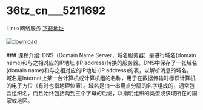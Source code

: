 # 36tz_cn___5211692
Linux网络服务
[下载地址](http://www.36tz.cn/article/5211692 "下载地址")
<br/></br>[![download](http://36tz.cn/muke_img/2020_03_2-190-300x190.png "下载地址")](http://www.36tz.cn/article/5211692 "下载地址")
<br/></br>### 课程介绍:
DNS（Domain Name Server，域名服务器）是进行域名(domain name)和与之相对应的IP地址 (IP address)转换的服务器。DNS中保存了一张域名(domain name)和与之相对应的IP地址 (IP address)的表，以解析消息的域名。 域名是Internet上某一台计算机或计算机组的名称，用于在数据传输时标识计算机的电子方位（有时也指地理位置）。域名是由一串用点分隔的名字组成的，通常包含组织名，而且始终包括两到三个字母的后缀，以指明组织的类型或该域所在的国家或地区。


